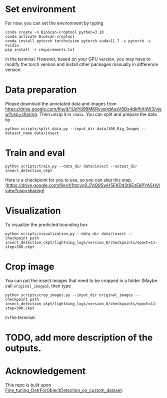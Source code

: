 # Set environment
For now, you can set the environment by typing
```shell
conda create -n BioScan-croptool python=3.10
conda activate BioScan-croptool
conda install pytorch torchvision pytorch-cuda=11.7 -c pytorch -c nvidia
pip install -r requirements.txt

```
in the terminal. However, based on your GPU version, you may have to modify the torch version and install other packages manually in difference version.
# Data preparation
Please download the annotated data and images from https://drive.google.com/file/d/1UdYd99MKRyvqirdAssV8Ds4dkfhXjtW3/view?usp=sharing. Then unzip it in `/data`.
You can split and prepare the data by
```shell
python scripts/split_data.py --input_dir data/100_Rig_Images --dataset_name data/insect
```
# Train and eval
```shell
python scripts/train.py --data_dir data/insect --output_dir insect_detection_ckpt
```
Here is a checkpoint for you to use, so you can skip this step. (https://drive.google.com/file/d/1tzcyo0J7dQ9SwH5EKDdSt6EzEkPYASHV/view?usp=sharing)
# Visualization
To visualize the predicted bounding box
```shell
python scripts/visualization.py --data_dir data/insect --checkpoint_path insect_detection_ckpt/lightning_logs/version_0/checkpoints/epoch=11-step=300.ckpt
```
# Crop image
You can put the insect images that need to be cropped in a folder (Maybe call `original_images`), then type
```shell
python scripts/crop_images.py --input_dir original_images --checkpoint_path insect_detection_ckpt/lightning_logs/version_0/checkpoints/epoch=11-step=300.ckpt
```
in the terminal.

# TODO, add more description of the outputs.

# Acknowledgement
This repo is built upon [Fine_tuning_DetrForObjectDetection_on_custom_dataset](https://github.com/NielsRogge/Transformers-Tutorials/blob/master/DETR/Fine_tuning_DetrForObjectDetection_on_custom_dataset_(balloon).ipynb).

